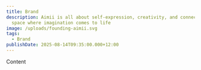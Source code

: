 ```yaml
---
title: Brand
description: Aimii is all about self-expression, creativity, and connection — a
  space where imagination comes to life
image: /uploads/founding-aimii.svg
tags:
  - Brand
publishDate: 2025-08-14T09:35:00.000+12:00
---
```

Content
